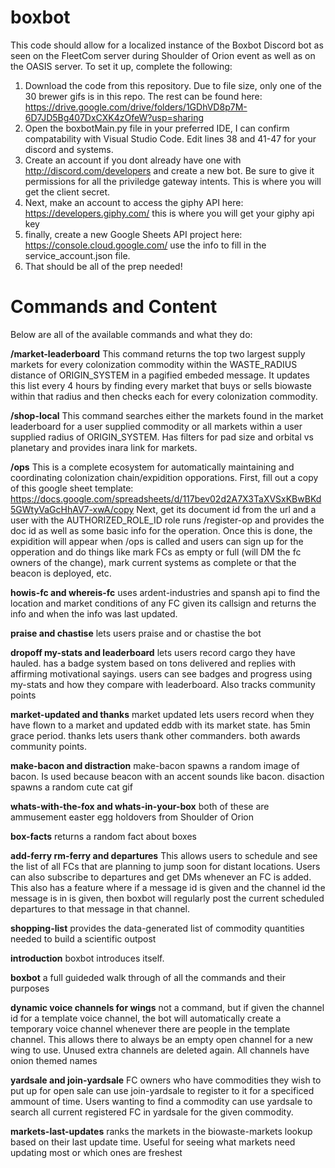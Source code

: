 # boxbot

This code should allow for a localized instance of the Boxbot Discord bot as seen on the FleetCom server during Shoulder of Orion event as well as on the OASIS server. To set it up, complete the following:

1) Download the code from this repository.  Due to file size, only one of the 30 brewer gifs is in this repo. The rest can be found here: https://drive.google.com/drive/folders/1GDhVD8p7M-6D7JD5Bg407DxCXK4zOfeW?usp=sharing
2) Open the boxbotMain.py file in your preferred IDE, I can confirm compatability with Visual Studio Code. Edit lines 38 and 41-47 for your discord and systems.
3) Create an account if you dont already have one with http://discord.com/developers and create a new bot. Be sure to give it permissions for all the priviledge gateway intents. This is where you will get the client secret.
4) Next, make an account to access the giphy API here: https://developers.giphy.com/     this is where you will get your giphy api key
5) finally, create a new Google Sheets API project here: https://console.cloud.google.com/    use the info to fill in the service_account.json file.
6) That should be all of the prep needed!


# Commands and Content

Below are all of the available commands and what they do:

**/market-leaderboard** This command returns the top two largest supply markets for every colonization commodity within the WASTE_RADIUS distance of ORIGIN_SYSTEM in a pagified embeded message. It updates this list every 4 hours by finding every market that buys or sells biowaste within that radius and then checks each for every colonization commodity. 

**/shop-local** This command searches either the markets found in the market leaderboard for a user supplied commodity or all markets within a user supplied radius of ORIGIN_SYSTEM. Has filters for pad size and orbital vs planetary and provides inara link for markets. 

**/ops**  This is a complete ecosystem for automatically maintaining and coordinating colonization chain/expidition opporations. First, fill out a copy of this google sheet template:  https://docs.google.com/spreadsheets/d/117bev02d2A7X3TaXVSxKBwBKd5GWtyVaGcHhAV7-xwA/copy   Next, get its document id from the url and a user with the AUTHORIZED_ROLE_ID role runs /register-op and provides the doc id as well as some basic info for the operation. Once this is done, the expidition will appear when /ops is called and users can sign up for the opperation and do things like mark FCs as empty or full (will DM the fc owners of the change), mark current systems as complete or that the beacon is deployed, etc. 

**howis-fc and whereis-fc** uses ardent-industries and spansh api to find the location and market conditions of any FC given its callsign and returns the info and when the info was last updated. 

**praise and chastise** lets users praise and or chastise the bot

**dropoff my-stats and leaderboard** lets users record cargo they have hauled. has a badge system based on tons delivered and replies with affirming motivational sayings. users can see badges and progress using my-stats and how they compare with leaderboard. Also tracks community points

**market-updated and thanks** market updated lets users record when they have flown to a market and updated eddb with its market state. has 5min grace period. thanks lets users thank other commanders. both awards community points. 

**make-bacon and distraction** make-bacon spawns a random image of bacon. Is used because beacon with an accent sounds like bacon. disaction spawns a random cute cat gif

**whats-with-the-fox and whats-in-your-box** both of these are ammusement easter egg holdovers from Shoulder of Orion

**box-facts** returns a random fact about boxes

**add-ferry rm-ferry and departures**  This allows users to schedule and see the list of all FCs that are planning to jump soon for distant locations. Users can also subscribe to departures and get DMs whenever an FC is added.  This also has a feature where if a message id is given and the channel id the message is in is given, then boxbot will regularly post the current scheduled departures to that message in that channel. 

**shopping-list**  provides the data-generated list of commodity quantities needed to build a scientific outpost

**introduction**  boxbot introduces itself.

**boxbot**   a full guideded walk through of all the commands and their purposes

**dynamic voice channels for wings**  not a command, but if given the channel id for a template voice channel, the bot will automatically create a temporary voice channel whenever there are people in the template channel. This allows there to always be an empty open channel for a new wing to use. Unused extra channels are deleted again. All channels have onion themed names

**yardsale and join-yardsale**   FC owners who have commodities they wish to put up for open sale can use join-yardsale to register to it for a specificed ammount of time.  Users wanting to find a commodity can use yardsale to search all current registered FC in yardsale for the given commodity. 

**markets-last-updates**  ranks the markets in the biowaste-markets lookup based on their last update time. Useful for seeing what markets need updating most or which ones are freshest


 

